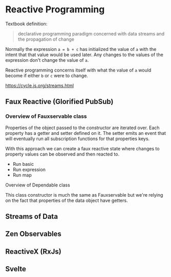 # Reactive Programming

Textbook definition:

> declarative programming paradigm concerned with data streams and the propagation of change

Normally the expression `a = b + c` has initialized the value of `a` with the intent that that value would be used later. Any changes to the values of the expression don't change the value of `a`.

Reactive programming concerns itself with what the value of `a` would become if either `b` or `c` were to change.

https://cycle.js.org/streams.html

## Faux Reactive (Glorified PubSub)

### Overview of Fauxservable class

Properties of the object passed to the constructor are iterated over. Each property has a getter and setter defined on it. The setter emits an event that will eventually run all subscription functions for that properties keys.

With this approach we can create a faux reactive state where changes to property values can be observed and then reacted to.

- Run basic
- Run expression
- Run map

Overview of Dependable class

This class constructor is much the same as Fauxservable but we're relying on the fact that properties of the data object have getters.

## Streams of Data

## Zen Observables

## ReactiveX (RxJs)

## Svelte
